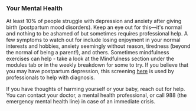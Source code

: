 ### Your Mental Health

At least 10% of people struggle with depression and anxiety after giving birth (postpartum mood disorders). Keep an eye out for this—it's normal and nothing to be ashamed of but sometimes requires professional help. A few symptoms to watch out for include losing enjoyment in your normal interests and hobbies, anxiety seemingly without reason, tiredness (beyond the normal of being a parent!), and others. Sometimes mindfulness exercises can help - take a look at the Mindfulness section under the modules tab or in the weekly breakdown for some to try. If you believe that you may have postpartum depression, this screening [here](?tab=modules&module=mental-health/Postpartum-mood-screening.md) is used by professionals to help with diagnosis. 

If you have thoughts of harming yourself or your baby, reach out for help. You can contact your doctor, a mental health professional, or call 988 (the emergency mental health line) in case of an immediate crisis.
